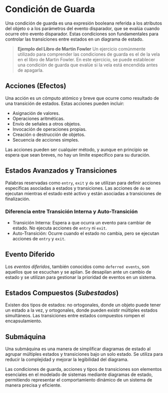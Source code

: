 

# Condición de Guarda

Una condición de guarda es una expresión booleana referida a los atributos del objeto o a los parámetros del evento disparador, que se evalúa cuando ocurre otro evento disparador. Estas condiciones son fundamentales para controlar las transiciones entre estados en un diagrama de estado.

>  **Ejemplo del Libro de Martin Fowler**
>  Un ejercicio comúnmente utilizado para comprender las condiciones de guarda es el de la vela en el libro de Martin Fowler. En este ejercicio, se puede establecer una condición de guarda que evalúe si la vela está encendida antes de apagarla.

## Acciones (Efectos)

Una acción es un cómputo atómico y breve que ocurre como resultado de una transición de estados. Estas acciones pueden incluir:

- Asignación de valores.
- Operaciones aritméticas.
- Envío de señales a otros objetos.
- Invocación de operaciones propias.
- Creación o destrucción de objetos.
- Secuencia de acciones simples.

Las acciones pueden ser cualquier método, y aunque en principio se espera que sean breves, no hay un límite específico para su duración.

## Estados Avanzados y Transiciones

Palabras reservadas como `entry`, `exit` y `do` se utilizan para definir acciones específicas asociadas a estados y transiciones. Las acciones de `do` se ejecutan mientras el estado esté activo y están asociadas a transiciones de finalización.

### Diferencia entre Transición Interna y Auto-Transición

- Transición Interna: Espera a que ocurra un evento para cambiar de estado. No ejecuta acciones de `entry` ni `exit`.
- Auto-Transición: Ocurre cuando el estado no cambia, pero se ejecutan acciones de `entry` y `exit`.

## Evento Diferido

Los *eventos* *diferidos*, también conocidos como `deferred events`, son aquellos que se escuchan y se apilan. Se desapilan ante un cambio de estado y se utilizan para gestionar la prioridad de eventos en un sistema.

## Estados Compuestos (*Subestados*)

Existen dos tipos de estados: no ortogonales, donde un objeto puede tener un estado a la vez, y ortogonales, donde pueden existir múltiples estados simultáneos. Las transiciones entre estados compuestos rompen el encapsulamiento.

## Submáquina

Una submáquina es una manera de simplificar diagramas de estado al agrupar múltiples estados y transiciones bajo un solo estado. Se utiliza para reducir la complejidad y mejorar la legibilidad del diagrama.

Las condiciones de guarda, acciones y tipos de transiciones son elementos esenciales en el modelado de sistemas mediante diagramas de estado, permitiendo representar el comportamiento dinámico de un sistema de manera precisa y eficiente.

